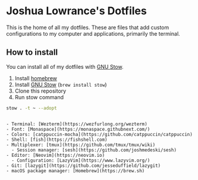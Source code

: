 # Joshua Lowrance's Dotfiles

<!-- add screenshot of your terminal -->

This is the home of all my dotfiles. These are files that add custom configurations to my computer and applications, primarily the terminal.

## How to install

You can install all of my dotfiles with [GNU Stow](https://www.gnu.org/software/stow/).

1. Install [homebrew](https://brew.sh/)
2. Install [GNU Stow](https://www.gnu.org/software/stow/) (`brew install stow`)
3. Clone this repository
4. Run stow command

```sh
stow . -t ~ --adopt
```

```## Software

- Terminal: [Wezterm](https://wezfurlong.org/wezterm)
- Font: [Monaspace](https://monaspace.githubnext.com/)
- Colors: [catppuccin-mocha](https://github.com/catppuccin/catppuccin)
- Shell: [fish](https://fishshell.com)
- Multiplexer: [tmux](https://github.com/tmux/tmux/wiki)
  - Session manager: [sesh](https://github.com/joshmedeski/sesh)
- Editor: [Neovim](https://neovim.io)
  - Configuration: [LazyVim](https://www.lazyvim.org/)
- Git: [lazygit](https://github.com/jesseduffield/lazygit)
- macOS package manager: [Homebrew](https://brew.sh)
```

